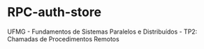 # RPC-auth-store
UFMG - Fundamentos de Sistemas Paralelos e Distribuídos - TP2: Chamadas de Procedimentos Remotos
